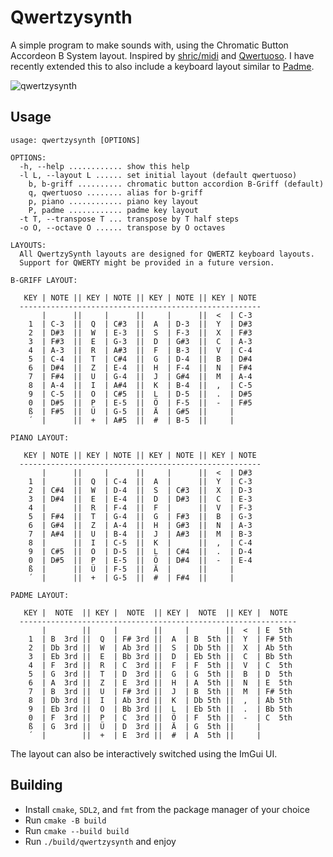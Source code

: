 # Qwertzysynth

A simple program to make sounds with, using the Chromatic Button Accordeon B
System layout. Inspired by [shric/midi](https://github.com/shric/midi/) and
[Qwertuoso](https://www.linusakesson.net/software/qwertuoso/index.php). I have
recently extended this to also include a keyboard layout similar to
[Padme](https://www.linusakesson.net/music/padme/index.php).

![qwertzysynth](https://github.com/Ferdi265/qwertzysynth/assets/4077106/1aefd88f-dd4d-44e8-bb29-14f7010347f2)

## Usage

```
usage: qwertzysynth [OPTIONS]

OPTIONS:
  -h, --help ............ show this help
  -l L, --layout L ...... set initial layout (default qwertuoso)
    b, b-griff .......... chromatic button accordion B-Griff (default)
    q, qwertuoso ........ alias for b-griff
    p, piano ............ piano key layout
    P, padme ............ padme key layout
  -t T, --transpose T ... transpose by T half steps
  -o O, --octave O ...... transpose by O octaves

LAYOUTS:
  All QwertzySynth layouts are designed for QWERTZ keyboard layouts.
  Support for QWERTY might be provided in a future version.

B-GRIFF LAYOUT:

   KEY | NOTE || KEY | NOTE || KEY | NOTE || KEY | NOTE
  ------------------------------------------------------
       |      ||     |      ||     |      ||  <  | C-3
    1  | C-3  ||  Q  | C#3  ||  A  | D-3  ||  Y  | D#3
    2  | D#3  ||  W  | E-3  ||  S  | F-3  ||  X  | F#3
    3  | F#3  ||  E  | G-3  ||  D  | G#3  ||  C  | A-3
    4  | A-3  ||  R  | A#3  ||  F  | B-3  ||  V  | C-4
    5  | C-4  ||  T  | C#4  ||  G  | D-4  ||  B  | D#4
    6  | D#4  ||  Z  | E-4  ||  H  | F-4  ||  N  | F#4
    7  | F#4  ||  U  | G-4  ||  J  | G#4  ||  M  | A-4
    8  | A-4  ||  I  | A#4  ||  K  | B-4  ||  ,  | C-5
    9  | C-5  ||  O  | C#5  ||  L  | D-5  ||  .  | D#5
    0  | D#5  ||  P  | E-5  ||  Ö  | F-5  ||  -  | F#5
    ß  | F#5  ||  Ü  | G-5  ||  Ä  | G#5  ||     |
    ´  |      ||  +  | A#5  ||  #  | B-5  ||     |

PIANO LAYOUT:

   KEY | NOTE || KEY | NOTE || KEY | NOTE || KEY | NOTE
  ------------------------------------------------------
       |      ||     |      ||     |      ||  <  | D#3
    1  |      ||  Q  | C-4  ||  A  |      ||  Y  | C-3
    2  | C#4  ||  W  | D-4  ||  S  | C#3  ||  X  | D-3
    3  | D#4  ||  E  | E-4  ||  D  | D#3  ||  C  | E-3
    4  |      ||  R  | F-4  ||  F  |      ||  V  | F-3
    5  | F#4  ||  T  | G-4  ||  G  | F#3  ||  B  | G-3
    6  | G#4  ||  Z  | A-4  ||  H  | G#3  ||  N  | A-3
    7  | A#4  ||  U  | B-4  ||  J  | A#3  ||  M  | B-3
    8  |      ||  I  | C-5  ||  K  |      ||  ,  | C-4
    9  | C#5  ||  O  | D-5  ||  L  | C#4  ||  .  | D-4
    0  | D#5  ||  P  | E-5  ||  Ö  | D#4  ||  -  | E-4
    ß  |      ||  Ü  | F-5  ||  Ä  |      ||     |
    ´  |      ||  +  | G-5  ||  #  | F#4  ||     |

PADME LAYOUT:

   KEY |  NOTE  || KEY |  NOTE  || KEY |  NOTE  || KEY |  NOTE 
  --------------------------------------------------------------
       |        ||     |        ||     |        ||  <  | E  5th
    1  | B  3rd ||  Q  | F# 3rd ||  A  | B  5th ||  Y  | F# 5th
    2  | Db 3rd ||  W  | Ab 3rd ||  S  | Db 5th ||  X  | Ab 5th
    3  | Eb 3rd ||  E  | Bb 3rd ||  D  | Eb 5th ||  C  | Bb 5th
    4  | F  3rd ||  R  | C  3rd ||  F  | F  5th ||  V  | C  5th
    5  | G  3rd ||  T  | D  3rd ||  G  | G  5th ||  B  | D  5th
    6  | A  3rd ||  Z  | E  3rd ||  H  | A  5th ||  N  | E  5th
    7  | B  3rd ||  U  | F# 3rd ||  J  | B  5th ||  M  | F# 5th
    8  | Db 3rd ||  I  | Ab 3rd ||  K  | Db 5th ||  ,  | Ab 5th
    9  | Eb 3rd ||  O  | Bb 3rd ||  L  | Eb 5th ||  .  | Bb 5th
    0  | F  3rd ||  P  | C  3rd ||  Ö  | F  5th ||  -  | C  5th
    ß  | G  3rd ||  Ü  | D  3rd ||  Ä  | G  5th ||     |
    ´  |        ||  +  | E  3rd ||  #  | A  5th ||     |
```

The layout can also be interactively switched using the ImGui UI.

## Building

- Install `cmake`, `SDL2`, and `fmt` from the package manager of your choice
- Run `cmake -B build`
- Run `cmake --build build`
- Run `./build/qwertzysynth` and enjoy
